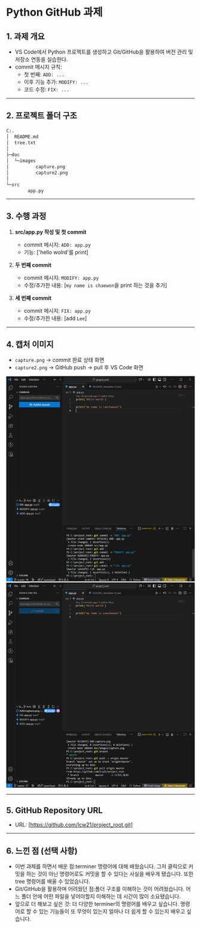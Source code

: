 
# Python GitHub 과제

## 1. 과제 개요
- VS Code에서 Python 프로젝트를 생성하고 Git/GitHub을 활용하여 버전 관리 및 저장소 연동을 실습한다.  
- commit 메시지 규칙:  
  - 첫 번째: `ADD: ...`  
  - 이후 기능 추가: `MODIFY: ...`  
  - 코드 수정: `FIX: ...`  

---

## 2. 프로젝트 폴더 구조
```
C:.
│  README.md
│  tree.txt
│  
├─doc
│  └─images
│          capture.png
│          capture2.png
│          
└─src
        app.py
```

---

## 3. 수행 과정
1. **src/app.py 작성 및 첫 commit**
   - commit 메시지: `ADD: app.py`  
   - 기능: ['hello wolrd'를 print]  

2. **두 번째 commit**
   - commit 메시지: `MODIFY: app.py`
   - 수정/추가한 내용: [`my name is chaewon`을 print 하는 것을 추가]  

3. **세 번째 commit**
   - commit 메시지: `FIX: app.py`
   - 수정/추가한 내용: [add `Lee`]  

---

## 4. 캡처 이미지
- `capture.png` → commit 완료 상태 화면  
- `capture2.png` → GitHub push → pull 후 VS Code 화면  

 
![첫번째 캡처](doc/images/capture.png)  
![두번째 캡처](doc/images/capture2.png)  

---

## 5. GitHub Repository URL
- URL: [https://github.com/lcw21/project_root.git]  

---

## 6. 느낀 점 (선택 사항)
- 이번 과제를 하면서 배운 점:terminer 명령어에 대해 배웠습니다. 그저 클릭으로 커밋을 하는 것이 아닌 명령어로도 커밋을 할 수 있다는 사실을 배우게 됐습니다. 또한 tree 명령어를 배울 수 있었습니다.  
- Git/GitHub을 활용하며 어려웠던 점:폴더 구조를 이해하는 것이 어려웠습니다. 어느 폴더 안에 어떤 파일을 넣어야할지 이해하는 데 시간이 많이 소요됐습니다.   
- 앞으로 더 해보고 싶은 것: 더 다양한 terminer의 명령어를 배우고 싶습니다. 명령어로 할 수 있는 기능들이 또 무엇이 있는지 얼마나 더 쉽게 할 수 있는지 배우고 싶습니다.   



